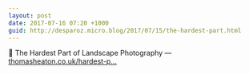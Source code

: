 ```yaml
---
layout: post
date: 2017-07-16 07:20 +1000
guid: http://desparoz.micro.blog/2017/07/15/the-hardest-part.html
---
```

🔗 The Hardest Part of Landscape Photography — [thomasheaton.co.uk/hardest-p...](http://thomasheaton.co.uk/hardest-part-landscape-photography/)
